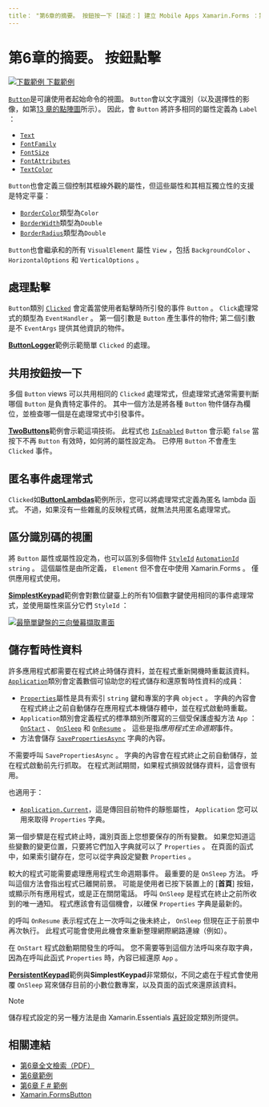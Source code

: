 ```yaml
---
title： "第6章的摘要。 按鈕按一下 [描述：] 建立 Mobile Apps Xamarin.Forms ：第6章的摘要。 按鈕按一下 "ms. 生產： xamarin ms. 技術： assetid： D4F9C429-A6CF-40FA-AC68-3F149307A5F9 author： davidbritch ms-chap： dabritch ms. date： 07/18/2018 no-loc： [ Xamarin.Forms ， Xamarin.Essentials ]
---
```


# <a name="summary-of-chapter-6-button-clicks"></a>第6章的摘要。 按鈕點擊

[![下載範例 ](~/media/shared/download.png) 下載範例](https://github.com/xamarin/xamarin-forms-book-samples/tree/master/Chapter06)

[`Button`](xref:Xamarin.Forms.Button)是可讓使用者起始命令的視圖。 `Button`會以文字識別（以及選擇性的影像，如第[13 章的點陣圖](chapter13.md)所示）。 因此，會 `Button` 將許多相同的屬性定義為 `Label` ：

- [`Text`](xref:Xamarin.Forms.Button.Text)
- [`FontFamily`](xref:Xamarin.Forms.Button.FontFamily)
- [`FontSize`](xref:Xamarin.Forms.Button.FontSize)
- [`FontAttributes`](xref:Xamarin.Forms.Button.FontAttributes)
- [`TextColor`](xref:Xamarin.Forms.Button.TextColor)

`Button`也會定義三個控制其框線外觀的屬性，但這些屬性和其相互獨立性的支援是特定平臺：

- [`BorderColor`](xref:Xamarin.Forms.Button.BorderColor)類型為`Color`
- [`BorderWidth`](xref:Xamarin.Forms.Button.BorderWidth)類型為`Double`
- [`BorderRadius`](xref:Xamarin.Forms.Button.BorderRadius)類型為`Double`

`Button`也會繼承和的所有 `VisualElement` 屬性 `View` ，包括 `BackgroundColor` 、 `HorizontalOptions` 和 `VerticalOptions` 。

## <a name="processing-the-click"></a>處理點擊

`Button`類別 [`Clicked`](xref:Xamarin.Forms.Button.Clicked) 會定義當使用者點擊時所引發的事件 `Button` 。 `Click`處理常式的類型為 `EventHandler` 。 第一個引數是 `Button` 產生事件的物件; 第二個引數是不 `EventArgs` 提供其他資訊的物件。

[**ButtonLogger**](https://github.com/xamarin/xamarin-forms-book-samples/tree/master/Chapter06/ButtonLogger)範例示範簡單 `Clicked` 的處理。

## <a name="sharing-button-clicks"></a>共用按鈕按一下

多個 `Button` views 可以共用相同的 `Clicked` 處理常式，但處理常式通常需要判斷哪個 `Button` 是負責特定事件的。 其中一個方法是將各種 `Button` 物件儲存為欄位，並檢查哪一個是在處理常式中引發事件。

[**TwoButtons**](https://github.com/xamarin/xamarin-forms-book-samples/tree/master/Chapter06/TwoButtons)範例會示範這項技術。 此程式也 [`IsEnabled`](xref:Xamarin.Forms.VisualElement.IsEnabled) `Button` 會示範 `false` 當按下不再 `Button` 有效時，如何將的屬性設定為。 已停用 `Button` 不會產生 `Clicked` 事件。

## <a name="anonymous-event-handlers"></a>匿名事件處理常式

`Clicked`如[**ButtonLambdas**](https://github.com/xamarin/xamarin-forms-book-samples/tree/master/Chapter06/ButtonLambdas)範例所示，您可以將處理常式定義為匿名 lambda 函式。 不過，如果沒有一些雜亂的反映程式碼，就無法共用匿名處理常式。

## <a name="distinguishing-views-with-ids"></a>區分識別碼的視圖

將 `Button` 屬性或屬性設定為，也可以區別多個物件 [`StyleId`](xref:Xamarin.Forms.Element.StyleId) [`AutomationId`](xref:Xamarin.Forms.Element.AutomationId) `string` 。 這個屬性是由所定義， `Element` 但不會在中使用 Xamarin.Forms 。 僅供應用程式使用。

[**SimplestKeypad**](https://github.com/xamarin/xamarin-forms-book-samples/tree/master/Chapter06/SimplestKeypad)範例會對數位鍵臺上的所有10個數字鍵使用相同的事件處理常式，並使用屬性來區分它們 `StyleId` ：

[![最簡單鍵盤的三向螢幕擷取畫面](images/ch06fg04-small.png "Calculator")](images/ch06fg04-large.png#lightbox "Calculator")

## <a name="saving-transient-data"></a>儲存暫時性資料

許多應用程式都需要在程式終止時儲存資料，並在程式重新開機時重載該資料。 [`Application`](xref:Xamarin.Forms.Application)類別會定義數個可協助您的程式儲存和還原暫時性資料的成員：

- [`Properties`](xref:Xamarin.Forms.Application.Properties)屬性是具有索引 `string` 鍵和專案的字典 `object` 。 字典的內容會在程式終止之前自動儲存在應用程式本機儲存體中，並在程式啟動時重載。
- `Application`類別會定義程式的標準類別所覆寫的三個受保護虛擬方法 `App` ： [`OnStart`](xref:Xamarin.Forms.Application.OnStart) 、 [`OnSleep`](xref:Xamarin.Forms.Application.OnSleep) 和 [`OnResume`](xref:Xamarin.Forms.Application.OnResume) 。 這些是指*應用程式生命週期*事件。
- 方法會儲存 [`SavePropertiesAsync`](xref:Xamarin.Forms.Application.SavePropertiesAsync) 字典的內容。

不需要呼叫 `SavePropertiesAsync` 。 字典的內容會在程式終止之前自動儲存，並在程式啟動前先行抓取。 在程式測試期間，如果程式損毀就儲存資料，這會很有用。

也適用于：

- [`Application.Current`](xref:Xamarin.Forms.Application.Current)，這是傳回目前物件的靜態屬性， `Application` 您可以用來取得 `Properties` 字典。

第一個步驟是在程式終止時，識別頁面上您想要保存的所有變數。 如果您知道這些變數的變更位置，只要將它們加入字典就可以了 `Properties` 。 在頁面的函式中，如果索引鍵存在，您可以從字典設定變數 `Properties` 。

較大的程式可能需要處理應用程式生命週期事件。 最重要的是 `OnSleep` 方法。 呼叫這個方法會指出程式已離開前景。 可能是使用者已按下裝置上的 [**首頁**] 按鈕，或顯示所有應用程式，或是正在關閉電話。 呼叫 `OnSleep` 是程式在終止之前所收到的唯一通知。 程式應該會有這個機會，以確保 `Properties` 字典是最新的。

的呼叫 `OnResume` 表示程式在上一次呼叫之後未終止， `OnSleep` 但現在正于前景中再次執行。 此程式可能會使用此機會來重新整理網際網路連線（例如）。

在 `OnStart` 程式啟動期間發生的呼叫。 您不需要等到這個方法呼叫來存取字典，因為在呼叫此函式 `Properties` 時，內容已經還原 `App` 。

[**PersistentKeypad**](https://github.com/xamarin/xamarin-forms-book-samples/tree/master/Chapter06/PersistentKeypad)範例與**SimplestKeypad**非常類似，不同之處在于程式會使用覆 `OnSleep` 寫來儲存目前的小數位數專案，以及頁面的函式來還原該資料。

> [!NOTE]
> 儲存程式設定的另一種方法是由 Xamarin.Essentials [喜好](~/essentials/preferences.md)設定類別所提供。

## <a name="related-links"></a>相關連結

- [第6章全文檢索（PDF）](https://download.xamarin.com/developer/xamarin-forms-book/XamarinFormsBook-Ch06-Apr2016.pdf)
- [第6章範例](https://github.com/xamarin/xamarin-forms-book-samples/tree/master/Chapter06)
- [第6章 F # 範例](https://github.com/xamarin/xamarin-forms-book-samples/tree/master/Chapter06/FS)
- [Xamarin.FormsButton](~/xamarin-forms/user-interface/button.md)
